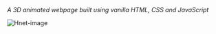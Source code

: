 _A 3D animated webpage built using vanilla HTML, CSS and JavaScript_


![Hnet-image](https://user-images.githubusercontent.com/80414508/125212674-b56da680-e2cc-11eb-9fff-f25f7795630d.gif)
